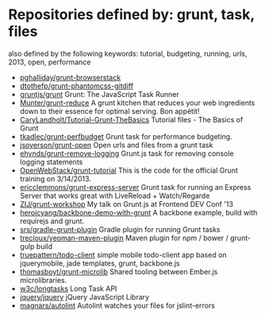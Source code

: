 # Repositories defined by: grunt, task, files

also defined by the following keywords: tutorial, budgeting, running, urls, 2013, open, performance

- [pghalliday/grunt-browserstack](https://github.com/pghalliday/grunt-browserstack)
- [dtothefp/grunt-phantomcss-gitdiff](https://github.com/dtothefp/grunt-phantomcss-gitdiff)
- [gruntjs/grunt](https://github.com/gruntjs/grunt)
  Grunt: The JavaScript Task Runner
- [Munter/grunt-reduce](https://github.com/Munter/grunt-reduce)
  A grunt kitchen that reduces your web ingredients down to their essence for optimal serving. Bon appétit!
- [CaryLandholt/Tutorial-Grunt-TheBasics](https://github.com/CaryLandholt/Tutorial-Grunt-TheBasics)
  Tutorial files - The Basics of Grunt
- [tkadlec/grunt-perfbudget](https://github.com/tkadlec/grunt-perfbudget)
  Grunt task for performance budgeting.
- [jsoverson/grunt-open](https://github.com/jsoverson/grunt-open)
  Open urls and files from a grunt task 
- [ehynds/grunt-remove-logging](https://github.com/ehynds/grunt-remove-logging)
  Grunt.js task for removing console logging statements
- [OpenWebStack/grunt-tutorial](https://github.com/OpenWebStack/grunt-tutorial)
  This is the code for the official Grunt training on 3/14/2013. 
- [ericclemmons/grunt-express-server](https://github.com/ericclemmons/grunt-express-server)
  Grunt task for running an Express Server that works great with LiveReload + Watch/Regarde
- [ZIJ/grunt-workshop](https://github.com/ZIJ/grunt-workshop)
  My talk on Grunt.js at Frontend DEV Conf '13
- [heroicyang/backbone-demo-with-grunt](https://github.com/heroicyang/backbone-demo-with-grunt)
  A backbone example, build with requirejs and grunt.
- [srs/gradle-grunt-plugin](https://github.com/srs/gradle-grunt-plugin)
  Gradle plugin for running Grunt tasks
- [trecloux/yeoman-maven-plugin](https://github.com/trecloux/yeoman-maven-plugin)
  Maven plugin for npm / bower / grunt-gulp build
- [truepattern/todo-client](https://github.com/truepattern/todo-client)
  simple mobile todo-client app based on jquerymobile, jade templates, grunt, backbone.js
- [thomasboyt/grunt-microlib](https://github.com/thomasboyt/grunt-microlib)
  Shared tooling between Ember.js microlibraries.
- [w3c/longtasks](https://github.com/w3c/longtasks)
  Long Task API
- [jquery/jquery](https://github.com/jquery/jquery)
  jQuery JavaScript Library
- [magnars/autolint](https://github.com/magnars/autolint)
  Autolint watches your files for jslint-errors
